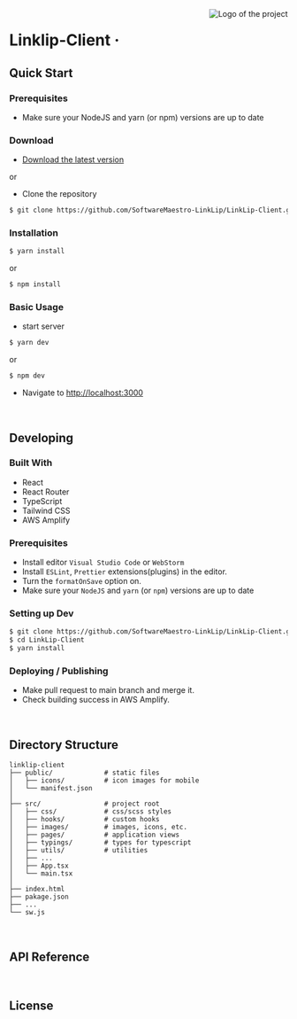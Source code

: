 <img src="./public/icons/favicon.ico" alt="Logo of the project" align="right">

# Linklip-Client &middot;

## Quick Start
### Prerequisites
- Make sure your NodeJS and yarn (or npm) versions are up to date


### Download
- [Download the latest version](https://github.com/SoftwareMaestro-LinkLip/LinkLip-Client/archive/refs/heads/develop.zip)

or

- Clone the repository
```bash
$ git clone https://github.com/SoftwareMaestro-LinkLip/LinkLip-Client.git
```

### Installation

```bash
$ yarn install
```

or

```bash
$ npm install
```

### Basic Usage
- start server
```bash
$ yarn dev
```

or

```bash
$ npm dev
```

- Navigate to [http://localhost:3000](http://localhost:3000)

<br />

## Developing
### Built With
- React
- React Router
- TypeScript
- Tailwind CSS
- AWS Amplify

### Prerequisites
- Install editor `Visual Studio Code` or `WebStorm`
- Install `ESLint`, `Prettier` extensions(plugins) in the editor.
- Turn the `formatOnSave` option on.
- Make sure your `NodeJS` and `yarn` (or `npm`) versions are up to date

### Setting up Dev
```bash
$ git clone https://github.com/SoftwareMaestro-LinkLip/LinkLip-Client.git
$ cd LinkLip-Client
$ yarn install
```

### Deploying / Publishing
- Make pull request to main branch and merge it.
- Check building success in AWS Amplify.

<br />

## Directory Structure

    linklip-client
    ├── public/             # static files
    │   ├── icons/          # icon images for mobile
    │   └── manifest.json
    │
    ├── src/                # project root
    │   ├── css/            # css/scss styles
    │   ├── hooks/          # custom hooks
    │   ├── images/         # images, icons, etc.
    │   ├── pages/          # application views
    │   ├── typings/        # types for typescript
    │   ├── utils/          # utilities
    │   ├── ...
    │   ├── App.tsx
    │   └── main.tsx
    │
    ├── index.html
    ├── pakage.json
    ├── ...
    └── sw.js

<br />

## API Reference

<br />

## License

